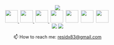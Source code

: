 <div id="stat" align="center">
        <img src="http://github-profile-summary-cards.vercel.app/api/cards/profile-details?username=SergeyAlexandrov83&theme=2077" />
</div>
<div id="stat" align="center">
        <a href="https://github.com/SergeyAlexandrov83/Python"><img src="https://cdn.jsdelivr.net/gh/devicons/devicon/icons/python/python-original.svg" width="40" height="40"/>&nbsp;</a>
        <a href="https://github.com/SergeyAlexandrov83/Practice"><img src="https://cdn.jsdelivr.net/gh/devicons/devicon/icons/csharp/csharp-original.svg" width="40" height="40"/>&nbsp;</a>
        <a href="https://github.com/SergeyAlexandrov83/Swift_HW"><img src="https://cdn.jsdelivr.net/gh/devicons/devicon/icons/swift/swift-original.svg" width="40" height="40"/>&nbsp;</a>
        <img src="https://cdn.jsdelivr.net/gh/devicons/devicon/icons/javascript/javascript-original.svg" width="40" height="40"/>&nbsp;
        <img src="https://cdn.jsdelivr.net/gh/devicons/devicon/icons/git/git-original.svg" width="40" height="40"/>&nbsp;
        <img src="https://cdn.jsdelivr.net/gh/devicons/devicon/icons/html5/html5-original.svg" width="40" height="40"/>&nbsp;
        <img src="https://cdn.jsdelivr.net/gh/devicons/devicon/icons/css3/css3-original.svg" width="40" height="40"/>&nbsp;
</div>
<div id="stat" align="center">
<img src="http://github-profile-summary-cards.vercel.app/api/cards/repos-per-language?username=SergeyAlexandrov83&theme=2077" />
<img src="http://github-profile-summary-cards.vercel.app/api/cards/stats?username=SergeyAlexandrov83&theme=2077" />

📫 How to reach me: residx83@gmail.com
</div>

